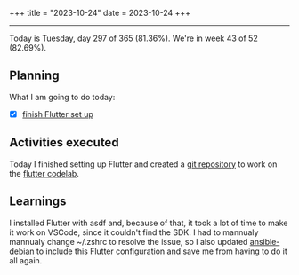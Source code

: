 +++
title = "2023-10-24"
date = 2023-10-24
+++

---

Today is Tuesday, day 297 of 365 (81.36%). We're in week 43 of 52 (82.69%). 

## Planning

What I am going to do today: 

- [x] [finish Flutter set up](https://docs.flutter.dev/get-started/editor?tab=vscode)

## Activities executed

Today I finished setting up Flutter and created a [git repository](https://github.com/OmnicodeSolutions/flutter_codelab) to work on the [flutter codelab](https://codelabs.developers.google.com/codelabs/flutter-codelab-first?hl=pt-br#0).

## Learnings

I installed Flutter with asdf and, because of that, it took a lot of time to make it work on VSCode, since it couldn't find the SDK. I had to mannualy mannualy change ~/.zshrc to resolve the issue, so I also updated [ansible-debian](https://github.com/OmnicodeSolutions/ansible-debian) to include this Flutter configuration and save me from having to do it all again.
